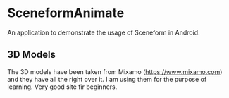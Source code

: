 # SceneformAnimate
An application to demonstrate the usage of Sceneform in Android.


## 3D Models  
The 3D models have been taken from Mixamo (https://www.mixamo.com) and they have all the right over it. I am using them for the purpose of learning. Very good site fir beginners.
